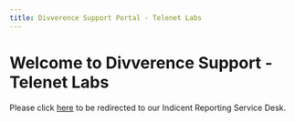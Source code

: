 ```yaml
---
title: Divverence Support Portal - Telenet Labs
---
```

# Welcome to Divverence Support - Telenet Labs

Please click [here](https://inpho4u.atlassian.net/servicedesk/customer/portal/8) to be redirected to our Indicent Reporting Service Desk.
